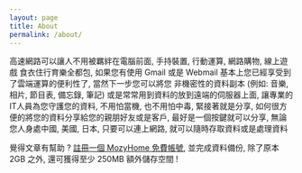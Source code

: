 ```yaml
---
layout: page
title: About
permalink: /about/
---
```


高速網路可以讓人不用被羈絆在電腦前面, 手持裝置, 行動運算, 網路購物, 線上遊戲 食衣住行育樂全都包, 如果您有使用 Gmail 或是 Webmail 基本上您已經享受到了雲端運算的便利性了,  當然下一步您可以將您 非機密性的資料副本 (例如: 音樂, 相片, 節目表, 備忘錄, 筆記) 或是常常用到資料的放到遠端的伺服器上面,  讓專業的IT人員為您守護您的資料, 不用怕當機, 也不用怕中毒, 緊接著就是分享, 如何很方便的將您的資料分享給您的親朋好友或是客戶, 最好是一個按鍵就可以分享, 無論您人身處中國, 美國, 日本, 只要可以連上網路, 就可以隨時存取資料或是處理資料

覺得文章有幫助 ? [註冊一個 MozyHome 免費帳號][mozy], 並完成資料備份, 除了原本 2GB 之外, 還可獲得至少 250MB 額外儲存空間 !

[mozy]:	http://stanwu.us/rd?url=mozy